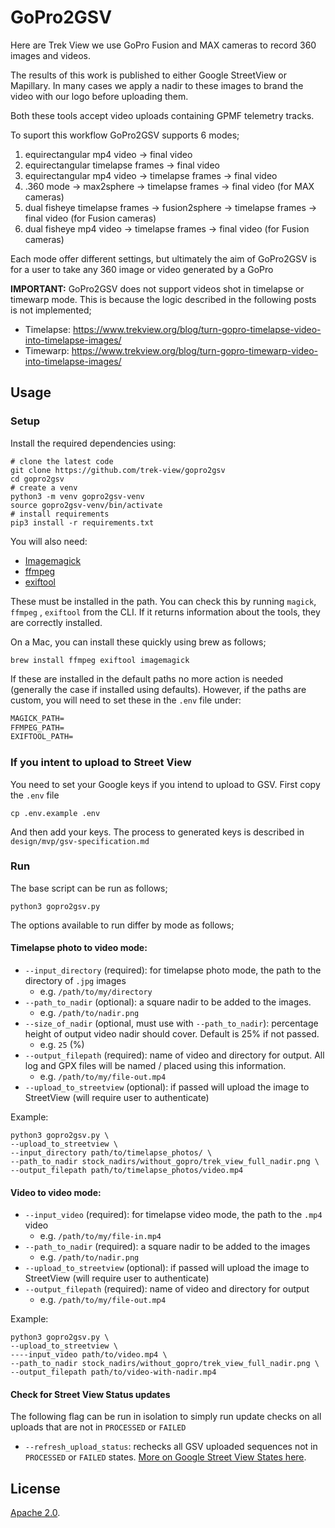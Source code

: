 # GoPro2GSV

Here are Trek View we use GoPro Fusion and MAX cameras to record 360 images and videos.

The results of this work is published to either Google StreetView or Mapillary. In many cases we apply a nadir to these images to brand the video with our logo before uploading them.

Both these tools accept video uploads containing GPMF telemetry tracks.

To suport this workflow GoPro2GSV supports 6 modes;

1. equirectangular mp4 video -> final video
2. equirectangular timelapse frames -> final video
3. equirectangular mp4 video -> timelapse frames -> final video
4. .360 mode -> max2sphere -> timelapse frames -> final video (for MAX cameras)
5. dual fisheye timelapse frames -> fusion2sphere -> timelapse frames -> final video (for Fusion cameras)
6. dual fisheye mp4 video -> timelapse frames -> final video (for Fusion cameras)

Each mode offer different settings, but ultimately the aim of GoPro2GSV is for a user to take any 360 image or video generated by a GoPro 

**IMPORTANT:** GoPro2GSV does not support videos shot in timelapse or timewarp mode. This is because the logic described in the following posts is not implemented;

* Timelapse: https://www.trekview.org/blog/turn-gopro-timelapse-video-into-timelapse-images/
* Timewarp: https://www.trekview.org/blog/turn-gopro-timewarp-video-into-timelapse-images/ 

## Usage

### Setup

Install the required dependencies using:

```shell
# clone the latest code
git clone https://github.com/trek-view/gopro2gsv
cd gopro2gsv
# create a venv
python3 -m venv gopro2gsv-venv
source gopro2gsv-venv/bin/activate
# install requirements
pip3 install -r requirements.txt
```

You will also need: 

* [Imagemagick](https://imagemagick.org/script/download.php)
* [ffmpeg](https://www.ffmpeg.org/download.html)
* [exiftool](https://exiftool.org/install.html)

These must be installed in the path. You can check this by running `magick`, `ffmpeg` , `exiftool` from the CLI. If it returns information about the tools, they are correctly installed.

On a Mac, you can install these quickly using brew as follows;

```shell
brew install ffmpeg exiftool imagemagick
```

If these are installed in the default paths no more action is needed (generally the case if installed using defaults). However, if the paths are custom, you will need to set these in the `.env` file under:

```txt
MAGICK_PATH=
FFMPEG_PATH=
EXIFTOOL_PATH=
```

### If you intent to upload to Street View

You need to set your Google keys if you intend to upload to GSV. First copy the `.env` file

```shell
cp .env.example .env
```

And then add your keys. The process to generated keys is described in `design/mvp/gsv-specification.md`

### Run

The base script can be run as follows;

```shell
python3 gopro2gsv.py
```

The options available to run differ by mode as follows;

#### Timelapse photo to video mode:

* `--input_directory` (required): for timelapse photo mode, the path to the directory of `.jpg` images
	* e.g. `/path/to/my/directory`
* `--path_to_nadir` (optional): a square nadir to be added to the images.
	* e.g. `/path/to/nadir.png`
* `--size_of_nadir` (optional, must use with `--path_to_nadir`): percentage height of output video nadir should cover. Default is 25% if not passed.
	* e.g. `25` (%)
* `--output_filepath` (required): name of video and directory for output. All log and GPX files will be named / placed using this information.
	* e.g. `/path/to/my/file-out.mp4`
* `--upload_to_streetview` (optional): if passed will upload the image to StreetView (will require user to authenticate)


Example:

```shell
python3 gopro2gsv.py \
--upload_to_streetview \
--input_directory path/to/timelapse_photos/ \
--path_to_nadir stock_nadirs/without_gopro/trek_view_full_nadir.png \
--output_filepath path/to/timelapse_photos/video.mp4
```

#### Video to video mode:

* `--input_video` (required): for timelapse video mode, the path to the `.mp4` video
	* e.g. `/path/to/my/file-in.mp4`
* `--path_to_nadir` (required): a square nadir to be added to the images
	* e.g. `/path/to/nadir.png`
* `--upload_to_streetview` (optional): if passed will upload the image to StreetView (will require user to authenticate)
* `--output_filepath` (required): name of video and directory for output
	* e.g. `/path/to/my/file-out.mp4`

Example:

```shell
python3 gopro2gsv.py \
--upload_to_streetview \
----input_video path/to/video.mp4 \
--path_to_nadir stock_nadirs/without_gopro/trek_view_full_nadir.png \
--output_filepath path/to/video-with-nadir.mp4
```

#### Check for Street View Status updates

The following flag can be run in isolation to simply run update checks on all uploads that are not in `PROCESSED` or `FAILED`

* `--refresh_upload_status`: rechecks all GSV uploaded sequences not in `PROCESSED` or `FAILED` states. [More on Google Street View States here](https://developers.google.com/streetview/publish/reference/rest/v1/photoSequence/create#PhotoSequence).

## License

[Apache 2.0](/LICENSE).
